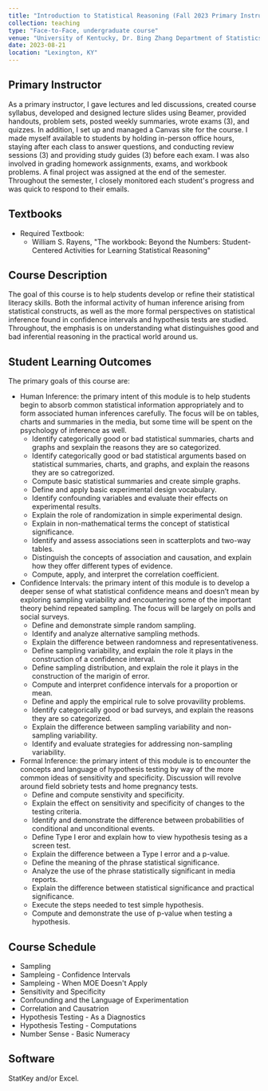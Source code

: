 ```yaml
---
title: "Introduction to Statistical Reasoning (Fall 2023 Primary Instructor)"
collection: teaching
type: "Face-to-Face, undergraduate course"
venue: "University of Kentucky, Dr. Bing Zhang Department of Statistics"
date: 2023-08-21
location: "Lexington, KY"
---
```


## Primary Instructor
As a primary instructor, I gave lectures and led discussions, created course syllabus, developed and designed lecture slides using Beamer, provided handouts, problem sets, posted weekly summaries, wrote exams (3), and quizzes. In addition, I set up and managed a Canvas site for the course. I made myself available to students by holding in-person office hours, staying after each class to answer questions, and conducting review sessions (3) and providing study guides (3) before each exam. I was also involved in grading homework assignments, exams, and workbook problems. A final project was assigned at the end of the semester. Throughout the semester, I closely monitored each student's progress and was quick to respond to their emails.

## Textbooks
* Required Textbook: 
     + William S. Rayens, "The workbook: Beyond the Numbers: Student-Centered Activities for Learning Statistical Reasoning"

## Course Description
The goal of this course is to help students develop or refine their statistical literacy skills. Both the informal activity of human inference arising from statistical constructs, as well as the more formal perspectives on statistical inference found in confidence intervals and hypothesis tests are studied. Throughout, the emphasis is on understanding what distinguishes good and bad inferential reasoning in the practical world around us.

## Student Learning Outcomes
The primary goals of this course are:

* Human Inference: the primary intent of this module is to help students begin to absorb common statistical information appropriately and to form associated human inferences carefully. The focus will be on tables, charts and summaries in the media, but some time will be spent on the psychology of inference as well.
  * Identify categorically good or bad statistical summaries, charts and graphs and sexplain the reasons they are so categorized.
  * Identify categorically good or bad statistical arguments based on statistical summaries, charts, and graphs, and explain the reasons they are so catregorized.
  * Compute basic statistical summaries and create simple graphs.
  * Define and apply basic experimental design vocabulary.
  * Identify confounding variables and evaluate their effects on experimental results.
  * Explain the role of randomization in simple experimental design.
  * Explain in non-mathematical terms the concept of statistical significance.
  * Identify and assess associations seen in scatterplots and two-way tables.
  * Distinguish the concepts of association and causation, and explain how they offer different types of evidence.
  * Compute, apply, and interpret the correlation coefficient.
* Confidence Intervals: the primary intent of this module is to develop a deeper sense of what statistical confidence means and doesn’t mean by exploring sampling variability and encountering some of the important theory behind repeated sampling. The focus will be largely on polls and social surveys.
  * Define and demonstrate simple random sampling.
  * Identify and analyze alternative sampling methods.
  * Explain the difference between randomness and representativeness.
  * Define sampling variability, and explain the role it plays in the construction of a confidence interval.
  * Define sampling distribution, and explain the role it plays in the construction of the marigin of error.
  * Compute and interpret confidence intervals for a proportion or mean.
  * Define and apply the empirical rule to solve provavility problems.
  * Identify categorically good or bad surveys, and explain the reasons they are so categorized.
  * Explain the difference between sampling variability and non-sampling variability.
  * Identify and evaluate strategies for addressing non-sampling variability.
* Formal Inference: the primary intent of this module is to encounter the concepts and language of hypothesis testing by way of the more common ideas of sensitivity and specificity. Discussion will revolve around field sobriety tests and home pregnancy tests.
  * Define and compute senstivity and specificity.
  * Explain the effect on sensitivity and specificity of changes to the testing criteria.
  * Identify and demonstrate the difference between probabilities of conditional and unconditional events.
  * Define Type I eror and explain how to view hypothesis tesing as a screen test.
  * Explain the difference between a Type I error and a p-value.
  * Define the meaning of the phrase statistical significance.
  * Analyze the use of the phrase statistically significant in media reports.
  * Explain the difference between statistical significance and practical significance.
  * Execute the steps needed to test simple hypothesis.
  * Compute and demonstrate the use of p-value when testing a hypothesis.

## Course Schedule
* Sampling
* Sampleing - Confidence Intervals
* Sampleing - When MOE Doesn't Apply
* Sensitivity and Specificity
* Confounding and the Language of Experimentation
* Correlation and Causatrion
* Hypothesis Testing - As a Diagnostics
* Hypothesis Testing - Computations
* Number Sense - Basic Numeracy

## Software
StatKey and/or Excel.
